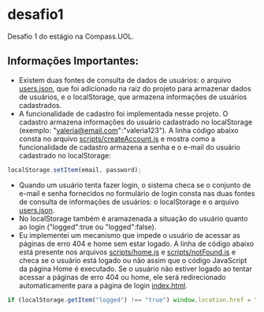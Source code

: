 # desafio1
Desafio 1 do estágio na Compass.UOL.
## Informações Importantes:
* Existem duas fontes de consulta de dados de usuários: o arquivo [users.json](./users.json), que foi adicionado na raiz do projeto para armazenar dados de usuários, e o localStorage, que armazena informações de usuários cadastrados. 
* A funcionalidade de cadastro foi implementada nesse projeto. O cadastro armazena informações do usuário cadastrado no localStorage (exemplo: "valeria@email.com":"valeria123"). A linha código abaixo consta no arquivo [scripts/createAccount.js](./scripts/createAccount.js) e mostra como a funcionalidade de cadastro armazena a senha e o e-mail do usuário cadastrado no localStorage:
```js
localStorage.setItem(email, password);
```
* Quando um usuário tenta fazer login, o sistema checa se o conjunto de e-mail e senha fornecidos no formulário de login consta nas duas fontes de consulta de informações de usuários: o localStorage e o arquivo [users.json](./users.json).
* No localStorage também é aramazenada a situação do usuário quanto ao login ("logged":true ou "logged":false).
* Eu implementei um mecanismo que impede o usuário de acessar as páginas de erro 404 e home sem estar logado. A linha de código abaixo está presente nos arquivos [scripts/home.js](./scripts/home.js) e [scripts/notFound.js](./scripts/notFound.js) e checa se o usuário está logado ou não assim que o código JavaScript da página Home é executado. Se o usuário não estiver logado ao tentar acessar a páginas de erro 404 ou home, ele será redirecionado automaticamente para a página de login [index.html](./index.html).
```js
if (localStorage.getItem("logged") !== "true") window.location.href = "../index.html"
```

